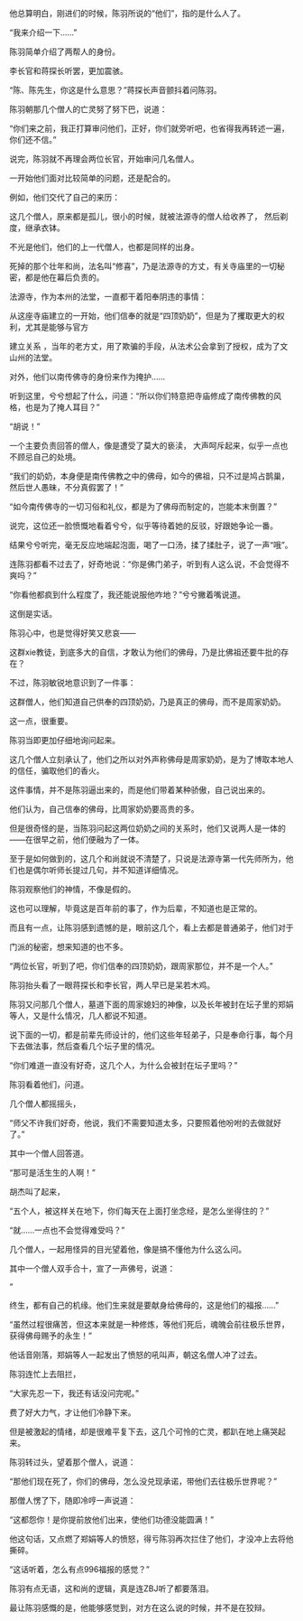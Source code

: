他总算明白，刚进们的时候，陈羽所说的“他们”，指的是什么人了。

“我来介绍一下……”

陈羽简单介绍了两帮人的身份。

李长官和蒋探长听罢，更加震骇。

“陈、陈先生，你这是什么意思？”蒋探长声音颤抖着问陈羽。

陈羽朝那几个僧人的亡灵努了努下巴，说道：

“你们来之前，我正打算审问他们，正好，你们就旁听吧，也省得我再转述一遍，你们还不信。”

说完，陈羽就不再理会两位长官，开始审问几名僧人。

一开始他们面对比较简单的问题，还是配合的。

例如，他们交代了自己的来历：

这几个僧人，原来都是孤儿，很小的时候，就被法源寺的僧人给收养了， 然后剃度，继承衣钵。

不光是他们，他们的上一代僧人，也都是同样的出身。

死掉的那个壮年和尚，法名叫“修喜”，乃是法源寺的方丈，有关寺庙里的一切秘密，都是他在幕后负责的。

法源寺，作为本州的法堂，一直都干着阳奉阴违的事情：

从这座寺庙建立的一开始，他们信奉的就是“四顶奶奶”，但是为了攫取更大的权利，尤其是能够与官方

建立关系 ，当年的老方丈，用了欺骗的手段，从法术公会拿到了授权，成为了文山州的法堂。

对外，他们以南传佛寺的身份来作为掩护……

听到这里，兮兮想起了什么，问道：“所以你们特意把寺庙修成了南传佛教的风格，也是为了掩人耳目？”

“胡说！”

一个主要负责回答的僧人，像是遭受了莫大的亵渎， 大声呵斥起来，似乎一点也不顾忌自己的处境。

“我们的奶奶，本身便是南传佛教之中的佛母，如今的佛祖，只不过是鸠占鹊巢，然后世人愚昧，不分真假罢了！”

“如今南传佛寺的一切习俗和礼仪，都是为了佛母而制定的，岂能本末倒置？”

说完，这位还一脸愤慨地看着兮兮，似乎等待着她的反驳，好跟她争论一番。

结果兮兮听完，毫无反应地端起泡面，喝了一口汤，揉了揉肚子，说了一声“哦”。

连陈羽都看不过去了，好奇地说：“你是佛门弟子，听到有人这么说，不会觉得不爽吗？”

“你看他都疯到什么程度了，我还能说服他咋地？”兮兮撇着嘴说道。

这倒是实话。

陈羽心中，也是觉得好笑又悲哀——

这群xie教徒，到底多大的自信，才敢认为他们的佛母，乃是比佛祖还要牛批的存在？

不过，陈羽敏锐地意识到了一件事：

这群僧人，他们知道自己供奉的四顶奶奶，乃是真正的佛母，而不是周家奶奶。

这一点，很重要。

陈羽当即更加仔细地询问起来。

这几个僧人立刻承认了，他们之所以对外声称佛母是周家奶奶，是为了博取本地人的信任，骗取他们的香火。

这件事情，并不是陈羽逼出来的，而是他们带着某种骄傲，自己说出来的。

他们认为，自己信奉的佛母，比周家奶奶要高贵的多。

但是很奇怪的是，当陈羽问起这两位奶奶之间的关系时，他们又说两人是一体的——在很早之前，他们便融为了一体。

至于是如何做到的，这几个和尚就说不清楚了，只说是法源寺第一代先师所为，他们也是偶尔听师长提过几句，并不知道详细情况。

陈羽观察他们的神情，不像是假的。

这也可以理解，毕竟这是百年前的事了，作为后辈，不知道也是正常的。

而且有一点，让陈羽感到遗憾的是，眼前这几个，看上去都是普通弟子，他们对于

门派的秘密，想来知道的也不多。

“两位长官，听到了吧，你们信奉的四顶奶奶，跟周家那位，并不是一个人。”

陈羽抬头看了一眼蒋探长和李长官，两人早已是呆若木鸡。

陈羽又问那几个僧人，墓道下面的周家媳妇的神像，以及长年被封在坛子里的郑娟等人，又是什么情况，几人都说不知道。

说下面的一切，都是前辈先师设计的，他们这些年轻弟子，只是奉命行事，每个月下去做法事，然后查看几个坛子里的情况。

“你们难道一直没有好奇，这几个人，为什么会被封在坛子里吗？”

陈羽看着他们，问道。

几个僧人都摇摇头，

“师父不许我们好奇，他说，我们不需要知道太多，只要照着他吩咐的去做就好了。”

其中一个僧人回答道。

“那可是活生生的人啊！”

胡杰叫了起来，

“五个人，被这样关在地下，你们每天在上面打坐念经，是怎么坐得住的？”

“就……一点也不会觉得难受吗？”

几个僧人，一起用怪异的目光望着他，像是搞不懂他为什么这么问。

其中一个僧人双手合十，宣了一声佛号，说道：

“

终生，都有自己的机缘。他们生来就是要献身给佛母的，这是他们的福报……”

“虽然过程很痛苦，但这本来就是一种修炼，等他们死后，魂魄会前往极乐世界，获得佛母赐予的永生！”

他话音刚落，郑娟等人一起发出了愤怒的吼叫声，朝这名僧人冲了过去。

陈羽连忙上去阻拦，

“大家先忍一下，我还有话没问完呢。”

费了好大力气，才让他们冷静下来。

但是被激起的情绪，却是很难平复下去，这几个可怜的亡灵，都趴在地上痛哭起来。

陈羽转过头，望着那个僧人，说道：

“那他们现在死了，你们的佛母，怎么没兑现承诺，带他们去往极乐世界呢？”

那僧人愣了下，随即冷哼一声说道：

“这都怨你！是你提前放他们出来，使他们功德没能圆满！”

他这句话，又点燃了郑娟等人的愤怒，得亏陈羽再次拦住了他们，才没冲上去将他撕碎。

“这话听着，怎么有点996福报的感觉？”

陈羽有点无语，这和尚的逻辑，真是连ZBJ听了都要落泪。

最让陈羽感慨的是，他能够感觉到，对方在这么说的时候，并不是在狡辩。
